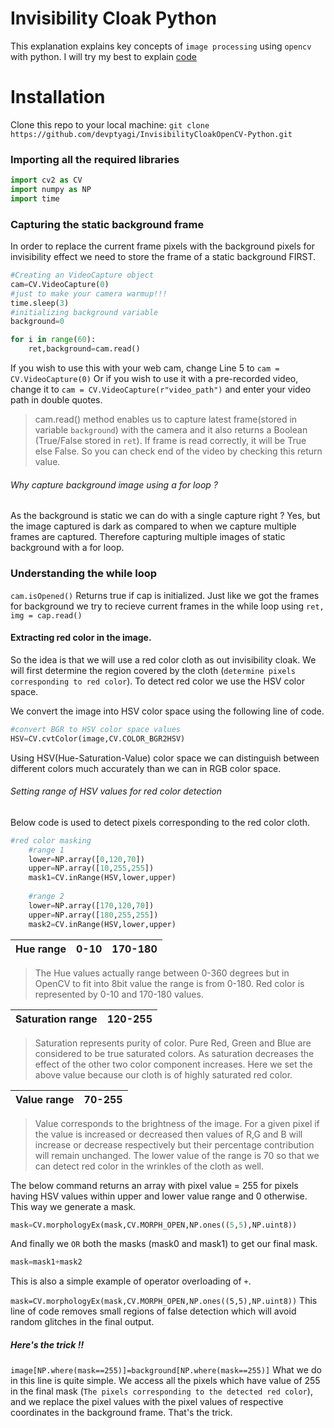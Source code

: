 # Invisibility Cloak Python
This explanation explains key concepts of `image processing` using `opencv` with python.
I will try my best to explain [code](Invisibile_Cloak.py)

# Installation     

Clone this repo to your local machine: `git clone https://github.com/devptyagi/InvisibilityCloakOpenCV-Python.git`    

### Importing all the required libraries
```python
import cv2 as CV
import numpy as NP
import time
```

### Capturing the static background frame
In order to replace the current frame pixels with the background pixels for invisibility
effect we need to store the frame of a static background FIRST.

```python
#Creating an VideoCapture object
cam=CV.VideoCapture(0)
#just to make your camera warmup!!! 
time.sleep(3)
#initializing background variable
background=0

for i in range(60):
    ret,background=cam.read()
```

If you wish to use this with your web cam, change Line 5 to `cam = CV.VideoCapture(0)`
Or if you wish to use it with a pre-recorded video, change it to `cam = CV.VideoCapture(r"video_path")` 
and enter your video path in double quotes.

>cam.read() method enables us to capture latest frame(stored in variable `background`) with the camera
>and it also returns a Boolean (True/False stored in `ret`). If frame is read correctly, it will be True else False.
>So you can check end of the video by checking this return value.

###### Why capture background image using a for loop ?
As the background is static we can do with a single capture right ?
Yes, but the image captured is dark as compared to when we capture multiple frames are captured. 
Therefore capturing multiple images of static background with a for loop.

### Understanding the while loop
`cam.isOpened()` Returns true if cap is initialized.
Just like we got the frames for background we try to recieve 
current frames in the while loop using `ret, img = cap.read()`

#### Extracting red color in the image.
So the idea is that we will use a red color cloth as out invisibility cloak.
We will first determine the region covered by the cloth (`determine pixels corresponding to red color`).
To detect red color we use the HSV color space. 

We convert the image into HSV color space using the following line of code.
```python
#convert BGR to HSV color space values
HSV=CV.cvtColor(image,CV.COLOR_BGR2HSV)
```
Using HSV(Hue-Saturation-Value) color space we can distinguish 
between different colors much accurately than we can in RGB color space.

###### Setting range of HSV values for red color detection
Below code is used to detect pixels corresponding to the red color cloth.
```python
#red color masking
    #range 1
    lower=NP.array([0,120,70])
    upper=NP.array([10,255,255])
    mask1=CV.inRange(HSV,lower,upper)
    
    #range 2
    lower=NP.array([170,120,70])
    upper=NP.array([180,255,255])
    mask2=CV.inRange(HSV,lower,upper)
```
Hue range | 0-10 | 170-180
---|---|---

>The Hue values actually range between 0-360 degrees but
>in OpenCV to fit into 8bit value the range is from 0-180.
>Red color is represented by 0-10 and 170-180 values.


Saturation range | 120-255
---|---
> Saturation represents purity of color. Pure Red, Green and Blue
>are considered to be true saturated colors. As saturation decreases the effect of the other two
>color component increases.
> Here we set the above value because our cloth is of highly saturated red color.

Value range | 70-255
---|---
> Value corresponds to the brightness of the image. For a given pixel if the value is increased or 
> decreased then values of R,G and B will increase or decrease respectively but their percentage 
>contribution will remain unchanged.
> The lower value of the range is 70 so that we can detect red color in the wrinkles of the cloth as well.

The below command returns an array with pixel value = 255  for pixels 
having HSV values within upper and lower value range and 0 otherwise.
This way we generate a mask.
```python
mask=CV.morphologyEx(mask,CV.MORPH_OPEN,NP.ones((5,5),NP.uint8))
```

And finally we `OR` both the masks (mask0 and mask1) to get 
our final mask. 
```python
mask=mask1+mask2
```
This is also a simple example of operator overloading of `+`.

`mask=CV.morphologyEx(mask,CV.MORPH_OPEN,NP.ones((5,5),NP.uint8))` This line of code
removes small regions of false detection which will avoid random glitches in the final output.

##### Here's the trick !!
`image[NP.where(mask==255)]=background[NP.where(mask==255)]`
What we do in this line is quite simple. We access all the pixels which have value of 255 
in the final mask (`The pixels corresponding to the detected red color`), and we replace the pixel values 
with the pixel values of respective coordinates in the background frame. That's the trick. 



